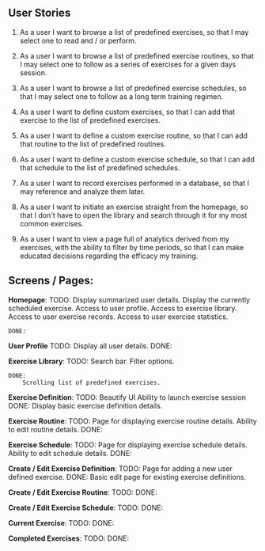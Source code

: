 ## User Stories
1. As a user I want to browse a list of predefined exercises, so that I may select one to read and / or perform.

2. As a user I want to browse a list of predefined exercise routines, so that I may select one to follow as a series of exercises for a given days session.

3. As a user I want to browse a list of predefined exercise schedules, so that I may select one to follow as a long term training regimen.

4. As a user I want to define custom exercises, so that I can add that exercise to the list of predefined exercises.

5. As a user I want to define a custom exercise routine, so that I can add that routine to the list of predefined routines.

6. As a user I want to define a custom exercise schedule, so that I can add that schedule to the list of predefined schedules.

7. As a user I want to record exercises performed in a database, so that I may reference and analyze them later.

8. As a user I want to initiate an exercise straight from the homepage, so that I don't have to open the library and search through it for my most common exercises.

9. As a user I want to view a page full of analytics derived from my exercises, with the ability to filter by time periods, so that I can make educated decisions regarding the efficacy my training.

## Screens / Pages:
**Homepage**:
	TODO:
		Display summarized user details.
		Display the currently scheduled exercise.
		Access to user profile.
		Access to exercise library.
		Access to user exercise records.
		Access to user exercise statistics.
	
	DONE:

**User Profile**
	TODO:
		Display all user details.
	DONE:

**Exercise Library**: 
	TODO:
		Search bar.
		Filter options.

	DONE: 
		Scrolling list of predefined exercises.

**Exercise Definition**: 
	TODO:
		Beautify UI
		Ability to launch exercise session 
	DONE:
		Display basic exercise definition details.

**Exercise Routine**:
	TODO:
		Page for displaying exercise routine details.
		Ability to edit routine details.
	DONE:

**Exercise Schedule**:
	TODO:
		Page for displaying exercise schedule details.
		Ability to edit schedule details.
	DONE:

**Create / Edit Exercise Definition**:
	TODO:
		Page for adding a new user defined exercise.
	DONE:
		Basic edit page for existing exercise definitions.

**Create / Edit Exercise Routine**:
	TODO:
	DONE:

**Create / Edit Exercise Schedule**:
	TODO:
	DONE:

**Current Exercise**:
	TODO:
	DONE:

**Completed Exercises**:
	TODO:
	DONE: